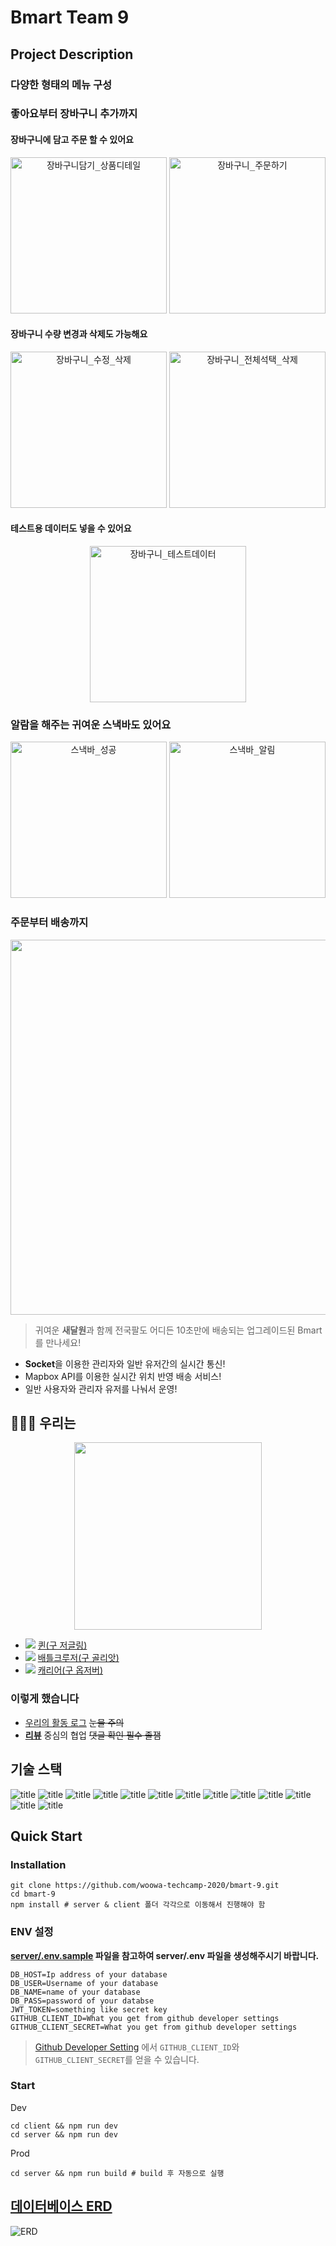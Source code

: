 # Bmart Team 9

## Project Description

### 다양한 형태의 메뉴 구성

### 좋아요부터 장바구니 추가까지

#### 장바구니에 담고 주문 할 수 있어요
<p align="center">
  <kbd><img width="250" alt="장바구니담기_상품디테일" src="https://user-images.githubusercontent.com/19217576/91518160-8e172080-e92a-11ea-870c-cf64901bd970.gif"></kbd>
  <kbd><img width="250" alt="장바구니_주문하기" src="https://user-images.githubusercontent.com/19217576/91518113-6031dc00-e92a-11ea-9159-6ee8148b8264.gif"></kbd>

</p>


#### 장바구니 수량 변경과 삭제도 가능해요
<p align="center">
  <kbd><img width="250" alt="장바구니_수정_삭제" src="https://user-images.githubusercontent.com/19217576/91518108-5dcf8200-e92a-11ea-9a5d-8f1eb394db0c.gif"></kbd>
  <kbd><img width="250" alt="장바구니_전체석택_삭제" src="https://user-images.githubusercontent.com/19217576/91518109-5e681880-e92a-11ea-8476-0c2301134f1a.gif"></kbd>
</p>

#### 테스트용 데이터도 넣을 수 있어요
<p align="center">
<kbd><img width="250" alt="장바구니_테스트데이터" src="https://user-images.githubusercontent.com/19217576/91518114-61fb9f80-e92a-11ea-92be-69ec68cffb71.gif"></kbd>
  </p>

### 알람을 해주는 귀여운 스낵바도 있어요 
<p align="center">
  <kbd><img width="250" alt="스낵바_성공" src="https://user-images.githubusercontent.com/19217576/91518097-54deb080-e92a-11ea-8443-9bb6027e6dc6.gif"></kbd>
  <kbd><img width="250" alt="스낵바_알림" src="https://user-images.githubusercontent.com/19217576/91518106-5c05be80-e92a-11ea-945a-3d1396b7d4af.gif"></kbd>
</p>



### 주문부터 배송까지
<p align="center">
  <img src="https://user-images.githubusercontent.com/30615804/91517818-b2bec880-e929-11ea-847b-1115d700a36b.gif" width="600"/>
</p>

> 귀여운 **새달원**과 함께 전국팔도 어디든 10초만에 배송되는 업그레이드된 Bmart를 만나세요!

- **Socket**을 이용한 관리자와 일반 유저간의 실시간 통신!
- Mapbox API를 이용한 실시간 위치 반영 배송 서비스!
- 일반 사용자와 관리자 유저를 나눠서 운영!

## 👨‍👨‍👦 우리는
<p align="center">
  <img src="https://user-images.githubusercontent.com/34447105/90772561-b2be3780-e32f-11ea-9ae3-04bd46ea2144.png" width="300"/>
</p>

- <a href="https://github.com/naamoonoo"><img src="https://img.shields.io/badge/DEVELOPER-남현우-informational"/></a>   [퀸(구 저글링)](https://github.com/woowa-techcamp-2020/bmart-9/wiki/%EB%82%A8%ED%98%84%EC%9A%B0)
- <a href="https://github.com/0407chan"><img src="https://img.shields.io/badge/DEVELOPER-이찬호-informational"/></a>   [배틀크루저(구 골리앗)](https://github.com/woowa-techcamp-2020/bmart-9/wiki/%EC%9D%B4%EC%B0%AC%ED%98%B8)
- <a href="https://github.com/jungcome7"><img src="https://img.shields.io/badge/DEVELOPER-정봉근-informational"/></a>   [캐리어(구 옵저버)](https://github.com/woowa-techcamp-2020/bmart-9/wiki/%EC%A0%95%EB%B4%89%EA%B7%BC)

### 이렇게 했습니다
- [우리의 활동 로그](https://github.com/woowa-techcamp-2020/bmart-9/wiki) ~~눈물 주의~~
- [**리뷰**](https://github.com/woowa-techcamp-2020/bmart-9/pulls?q=is%3Apr+is%3Aclosed) 중심의 협업 ~~댓글 확인 필수 졸잼~~ 

## 기술 스택

![title](https://img.shields.io/badge/-React-61DAFB?&logo=React&logoColor=white)
![title](https://img.shields.io/badge/-Typescript-4075bb?&logo=TypeScript&logoColor=white)
![title](https://img.shields.io/badge/-Next.js-000000?&logo=Next.js&logoColor=white)
![title](https://img.shields.io/badge/-Prettier-F7B93E?&logo=Prettier&logoColor=white)
![title](https://img.shields.io/badge/-StyledComponent-CF7692?&logo=styled-components&logoColor=white)
![title](https://img.shields.io/badge/-Node.js-339933?&logo=Node.js&logoColor=white)
![title](https://img.shields.io/badge/-Express-191919?&logo=Node.js&logoColor=white)
![title](https://img.shields.io/badge/-JWT-000000?&logo=JSON-Web-Tokens&logoColor=white)
![title](https://img.shields.io/badge/-Passport-32dd65?&logo=&logoColor=white)
![title](https://img.shields.io/badge/-MySQL-4479A1?&logo=MySQL&logoColor=white)
![title](https://img.shields.io/badge/-EC2-232F3E?&logo=Amazon-AWS&logoColor=white)
![title](https://img.shields.io/badge/-Github-181717?&logo=Github&logoColor=white)
![title](https://img.shields.io/badge/-Slack-4A154B?&logo=Slack&logoColor=white)

## Quick Start

### Installation

```
git clone https://github.com/woowa-techcamp-2020/bmart-9.git
cd bmart-9
npm install # server & client 폴더 각각으로 이동해서 진행해야 함
```

### ENV 설정

**[server/.env.sample](https://github.com/woowa-techcamp-2020/bmart-9/blob/ed90a8a8b777e0647dad11bb4d231528db765d1a/server/sample.env#L1) 파일을 참고하여 server/.env 파일을 생성해주시기 바랍니다.**

```
DB_HOST=Ip address of your database
DB_USER=Username of your database
DB_NAME=name of your database
DB_PASS=password of your databse
JWT_TOKEN=something like secret key
GITHUB_CLIENT_ID=What you get from github developer settings
GITHUB_CLIENT_SECRET=What you get from github developer settings
```

> [Github Developer Setting](https://github.com/settings/developers) 에서 `GITHUB_CLIENT_ID`와 `GITHUB_CLIENT_SECRET`를 얻을 수 있습니다.

### Start

Dev

```
cd client && npm run dev
cd server && npm run dev
```

Prod

```
cd server && npm run build # build 후 자동으로 실행
```

## [데이터베이스 ERD](https://github.com/woowa-techcamp-2020/bmart-9/wiki/bmart-erd)

<img src="https://user-images.githubusercontent.com/19217576/91324215-c91b3600-e7fc-11ea-996f-6a7d53dcbb81.png" alt="ERD" />


